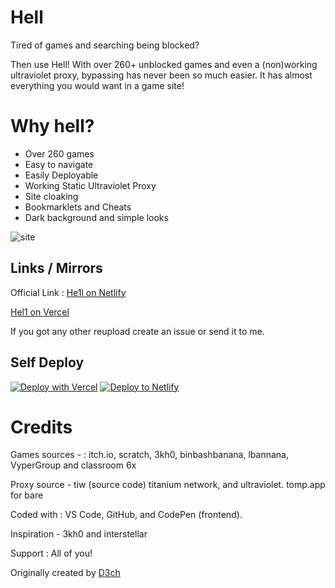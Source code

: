 # Hell

Tired of games and searching being blocked?

Then use Hell! 
With over 260+ unblocked games and even a (non)working ultraviolet proxy, bypassing has never been so much easier. It has almost everything you would want in a game site! 

# Why hell?

- Over 260 games 
- Easy to navigate
- Easily Deployable
- Working Static Ultraviolet Proxy
- Site cloaking 
- Bookmarklets and Cheats
- Dark background and simple looks 

![site](https://github.com/D3ch/hell/assets/106717421/6977a3b1-82d6-4efc-a164-06324bf090a7)

## Links / Mirrors

Official Link : 
[He1l on Netlify](https://he1l.netlify.app/)

[Hel1 on Vercel](https://hel1.vercel.app/)

If you got any other reupload create an issue or send it to me.

## Self Deploy

[![Deploy with Vercel](https://vercel.com/button)](https://vercel.com/new/clone?repository-url=https%3A%2F%2Fgithub.com%2FB-Dem%2Fhell)
[![Deploy to Netlify](https://www.netlify.com/img/deploy/button.svg)](https://app.netlify.com/start/deploy?repository=https://github.com/B-Dem/hell)


# Credits 

Games sources - : itch.io, scratch, 3kh0, binbashbanana, lbannana, VyperGroup and classroom 6x

Proxy source - tiw (source code) titanium network, and ultraviolet. tomp.app for bare

Coded with : VS Code, GitHub, and CodePen (frontend).

Inspiration - 3kh0 and interstellar

Support : All of you!

Originally created by [D3ch](https://github.com/d3ch/hell)
